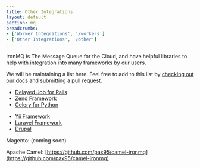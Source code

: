 ```yaml
---
title: Other Integrations
layout: default
section: mq
breadcrumbs:
- ['Worker Integrations', '/workers']
- ['Other Integrations', '/other']
---
```


IronMQ is The Message Queue for the Cloud, and have helpful libraries to help with integration into many frameworks by our users.

We will be maintaining a list here. Feel free to add to this list by [checking out our docs](https://github.com/iron-io/docs)
and submitting a pull request.


<div>
<ul class="framework-libs">
    <li><a href="/mq/integrations/delayed_job" data-lang="rails">Delayed Job for Rails</a></li>
    <li><a href="http://www.sumoheavy.com/message-queues-in-magento/" target="_blank" data-lang="zend">Zend Framework</a></li>
    <li><a href="/mq/integrations/celery/" data-lang="celery">Celery for Python</a></li>
  </ul>
</div>

<div>
  <ul class="framework-libs">
    <li><a href="http://www.yiiframework.com/extension/yiiron/" target="_blank" data-lang="yii">Yii Framework</a></li>
    <li><a href="http://bundles.laravel.com/bundle/ironmq" target="_blank" data-lang="laravel">Laravel Framework</a></li>
    <li><a href="http://drupal.org/project/ironio" target="_blank" data-lang="drupal">Drupal</a></li>
  </ul>
</div>


Magento: (coming soon)

Apache Camel: [https://github.com/pax95/camel-ironmq](https://github.com/pax95/camel-ironmq)

